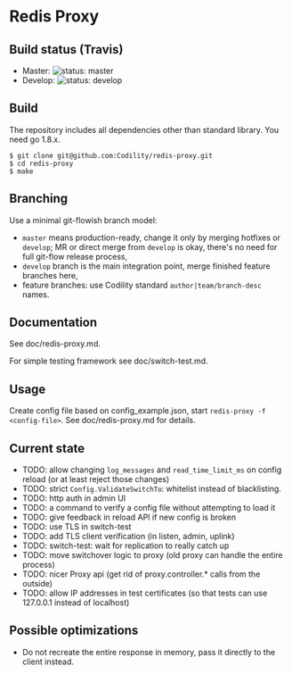 Redis Proxy
===========

Build status (Travis)
---------------------

  * Master: ![status: master](https://travis-ci.org/Codility/redis-proxy.svg?branch=master)
  * Develop: ![status: develop](https://travis-ci.org/Codility/redis-proxy.svg?branch=develop)

Build
-----

The repository includes all dependencies other than standard library.
You need go 1.8.x.


    $ git clone git@github.com:Codility/redis-proxy.git
    $ cd redis-proxy
    $ make


Branching
---------

Use a minimal git-flowish branch model:

   * `master` means production-ready, change it only by merging
     hotfixes or `develop`; MR or direct merge from `develop` is okay,
     there's no need for full git-flow release process,
   * `develop` branch is the main integration point, merge finished
     feature branches here,
   * feature branches: use Codility standard `author|team/branch-desc`
     names.


Documentation
-------------

See doc/redis-proxy.md.

For simple testing framework see doc/switch-test.md.


Usage
-----

Create config file based on config_example.json, start `redis-proxy -f
<config-file>`.  See doc/redis-proxy.md for details.


Current state
-------------

 - TODO: allow changing `log_messages` and `read_time_limit_ms` on
   config reload (or at least reject those changes)
 - TODO: strict `Config.ValidateSwitchTo`: whitelist instead of blacklisting.
 - TODO: http auth in admin UI
 - TODO: a command to verify a config file without attempting to load
   it
 - TODO: give feedback in reload API if new config is broken
 - TODO: use TLS in switch-test
 - TODO: add TLS client verification (in listen, admin, uplink)
 - TODO: switch-test: wait for replication to really catch up
 - TODO: move switchover logic to proxy (old proxy can handle the entire process)
 - TODO: nicer Proxy api (get rid of proxy.controller.* calls from the outside)
 - TODO: allow IP addresses in test certificates (so that tests can use 127.0.0.1 instead of localhost)


Possible optimizations
----------------------

 - Do not recreate the entire response in memory, pass it directly to
   the client instead.
